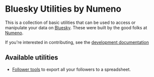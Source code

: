 # Bluesky Utilities by Numeno

This is a collection of basic utilities that can be used to access or manipulate your data on [Bluesky](https://bsky.social/). These were built by the good folks at [Numeno](https://numeno.ai).

If you're interested in contributing, see the [development documentation](./docs/dev.md)

## Available utilities

- [Follower tools](./packages/follow-tools/README.md) to export all your followers to a spreadsheet.
